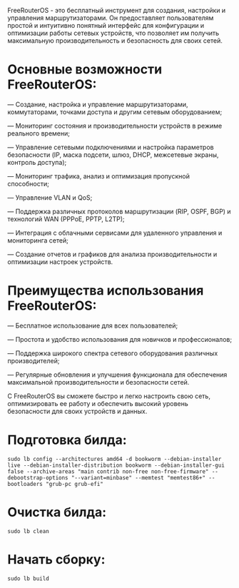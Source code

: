 FreeRouterOS - это бесплатный инструмент для создания, настройки и управления маршрутизаторами. Он предоставляет пользователям простой и интуитивно понятный интерфейс для конфигурации и оптимизации работы сетевых устройств, что позволяет им получить максимальную производительность и безопасность для своих сетей.

# Основные возможности FreeRouterOS:
— Создание, настройка и управление маршрутизаторами, коммутаторами, точками доступа и другим сетевым оборудованием;

— Мониторинг состояния и производительности устройств в режиме реального времени;

— Управление сетевыми подключениями и настройка параметров безопасности (IP, маска подсети, шлюз, DHCP, межсетевые экраны, контроль доступа);

— Мониторинг трафика, анализ и оптимизация пропускной способности;

— Управление VLAN и QoS;

— Поддержка различных протоколов маршрутизации (RIP, OSPF, BGP) и технологий WAN (PPPoE, PPTP, L2TP);

— Интеграция с облачными сервисами для удаленного управления и мониторинга сетей;

— Создание отчетов и графиков для анализа производительности и оптимизации настроек устройств.

# Преимущества использования FreeRouterOS:
— Бесплатное использование для всех пользователей;

— Простота и удобство использования для новичков и профессионалов;

— Поддержка широкого спектра сетевого оборудования различных производителей;

— Регулярные обновления и улучшения функционала для обеспечения максимальной производительности и безопасности сетей.

С FreeRouterOS вы сможете быстро и легко настроить свою сеть, оптимизировать ее работу и обеспечить высокий уровень безопасности для своих устройств и данных.

# Подготовка билда:
```
sudo lb config --architectures amd64 -d bookworm --debian-installer live --debian-installer-distribution bookworm --debian-installer-gui false --archive-areas "main contrib non-free non-free-firmware" --debootstrap-options "--variant=minbase" --memtest "memtest86+" --bootloaders "grub-pc grub-efi"
```
# Очистка билда:
```
sudo lb clean
```
# Начать сборку:
```
sudo lb build
```
